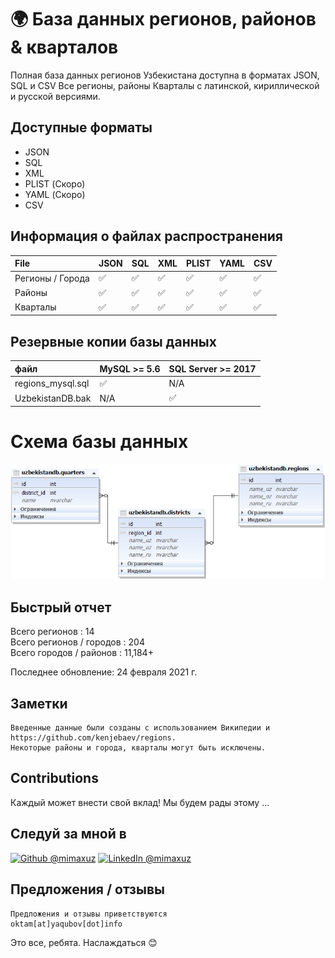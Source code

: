 
# 🌍 База данных регионов, районов  &amp; кварталов

Полная база данных регионов Узбекистана доступна в форматах JSON, SQL и CSV Все регионы, районы Кварталы с латинской, кириллической и русской версиями.


## Доступные форматы
- JSON
- SQL
- XML
- PLIST (Скоро)
- YAML (Скоро)
- CSV

## Информация о файлах распространения
File | JSON | SQL | XML | PLIST | YAML | CSV
:------------ | :-------------| :-------------| :------------- |:-------------|:-------------|:-------------
Регионы / Города | :white_check_mark: | :white_check_mark: | :white_check_mark: | :white_check_mark: | :white_check_mark: | :white_check_mark:
Районы | :white_check_mark: | :white_check_mark: | :white_check_mark: | :white_check_mark: | :white_check_mark: | :white_check_mark:
Кварталы | :white_check_mark: | :white_check_mark: | :white_check_mark: | :white_check_mark: | :white_check_mark: | :white_check_mark:

## Резервные копии базы данных
файл | MySQL >= 5.6 | SQL Server >= 2017
:------------ | :-------------| :-------------
regions_mysql.sql | :white_check_mark: | N/A 
UzbekistanDB.bak | N/A | :white_check_mark: 

# Схема базы данных

![Области, города, поселки, районы узбекистана ](database_scheme.png )


## Быстрый отчет
Всего регионов : 14 <br>
Всего регионов / городов : 204 <br>
Всего городов / районов : 11,184+ <br>

Последнее обновление: 24 февраля 2021 г.

## Заметки
```
Введенные данные были созданы с использованием Википедии и https://github.com/kenjebaev/regions. 
Некоторые районы и города, кварталы могут быть исключены.
```

## Contributions
Каждый может внести свой вклад! Мы будем рады этому ...


## Следуй за мной в
<a href="https://github.com/mimaxuz/"><img alt="Github @mimaxuz" src="https://img.shields.io/static/v1?logo=github&message=Github&color=black&style=flat-square&label=" /></a> 
<a href="https://www.linkedin.com/in/mimaxuz/"><img alt="LinkedIn @mimaxuz" src="https://img.shields.io/static/v1?logo=linkedin&message=LinkedIn&color=black&style=flat-square&label=&link=https://twitter.com/mimaxuz" /></a>

## Предложения / отзывы
```
Предложения и отзывы приветствуются
oktam[at]yaqubov[dot]info
```

Это все, ребята. Наслаждаться 😊
